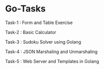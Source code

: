 # Go-Tasks

Task-1 : Form and Table Exercise

Task-2 : Basic Calculator

Task-3 : Sudoku Solver using Golang

Task-4 : JSON Marshaling and Unmarshaling

Task-5 : Web Server and Templates in Golang

